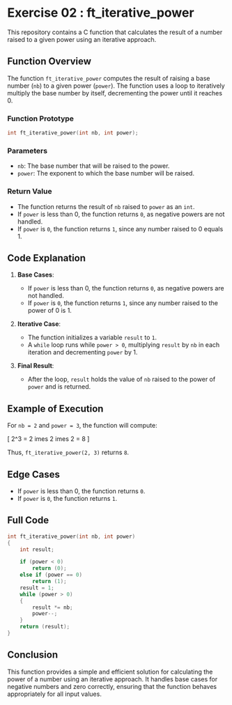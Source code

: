 
# Exercise 02 : ft_iterative_power

This repository contains a C function that calculates the result of a number raised to a given power using an iterative approach.

## Function Overview

The function `ft_iterative_power` computes the result of raising a base number (`nb`) to a given power (`power`). The function uses a loop to iteratively multiply the base number by itself, decrementing the power until it reaches 0.

### Function Prototype

```c
int ft_iterative_power(int nb, int power);
```

### Parameters

- `nb`: The base number that will be raised to the power.
- `power`: The exponent to which the base number will be raised. 

### Return Value

- The function returns the result of `nb` raised to `power` as an `int`.
- If `power` is less than 0, the function returns `0`, as negative powers are not handled.
- If `power` is `0`, the function returns `1`, since any number raised to 0 equals 1.

## Code Explanation

1. **Base Cases**:
   - If `power` is less than 0, the function returns `0`, as negative powers are not handled.
   - If `power` is `0`, the function returns `1`, since any number raised to the power of 0 is 1.

2. **Iterative Case**:
   - The function initializes a variable `result` to `1`.
   - A `while` loop runs while `power > 0`, multiplying `result` by `nb` in each iteration and decrementing `power` by 1.

3. **Final Result**:
   - After the loop, `result` holds the value of `nb` raised to the power of `power` and is returned.

## Example of Execution

For `nb = 2` and `power = 3`, the function will compute:

\[
2^3 = 2 	imes 2 	imes 2 = 8
\]

Thus, `ft_iterative_power(2, 3)` returns `8`.

## Edge Cases

- If `power` is less than 0, the function returns `0`.
- If `power` is `0`, the function returns `1`.

## Full Code

```c
int ft_iterative_power(int nb, int power)
{
	int	result;

	if (power < 0)
		return (0);
	else if (power == 0)
		return (1);
	result = 1;
	while (power > 0)
	{
		result *= nb;
		power--;
	}
	return (result);
}
```

## Conclusion

This function provides a simple and efficient solution for calculating the power of a number using an iterative approach. It handles base cases for negative numbers and zero correctly, ensuring that the function behaves appropriately for all input values.
